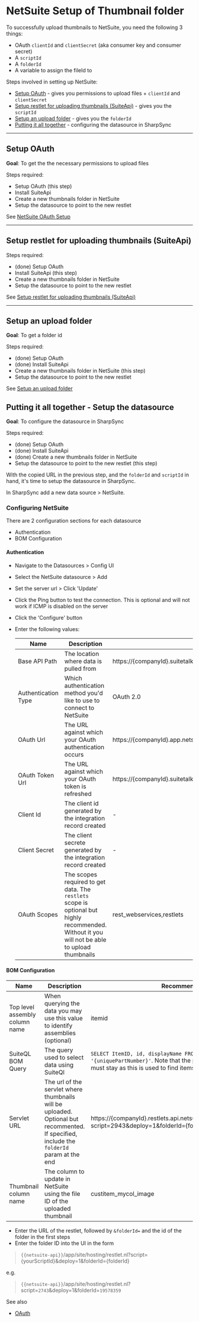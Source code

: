 # NetSuite Setup of Thumbnail folder

To successfully upload thumbnails to NetSuite, you need the following 3 things:
* OAuth `clientId` and `clientSecret` (aka consumer key and consumer secret)
* A `scriptId`
* A `folderId`
* A variable to assign the fileId to


Steps involved in setting up NetSuite:
* [Setup OAuth](#setup-oauth) - gives you permissions to upload files +  `clientId` and `clientSecret`
* [Setup restlet for uploading thumbnails (SuiteApi)](#setup-restlet-for-uploading-thumbnails-suiteapi) - gives you the `scriptId`
* [Setup an upload folder](#setup-an-upload-folder) - gives you the `folderId`
* [Putting it all together](#putting-it-all-together-setup-the-datasource) - configuring the datasource in SharpSync

<hr />

## Setup OAuth

**Goal**: To get the the necessary permissions to upload files


Steps required:

* Setup OAuth (this step)
* Install SuiteApi
* Create a new thumbnails folder in NetSuite
* Setup the datasource to point to the new restlet

See [NetSuite OAuth Setup](netsuite_oauth.md)

<hr />

## Setup restlet for uploading thumbnails (SuiteApi)

Steps required:

* (done) Setup OAuth
* Install SuiteApi (this step)
* Create a new thumbnails folder in NetSuite
* Setup the datasource to point to the new restlet

See [Setup restlet for uploading thumbnails (SuiteApi)](suite_api_setup.md)

<hr />

## Setup an upload folder

**Goal**: To get a folder id

Steps required:

* (done) Setup OAuth 
* (done) Install SuiteApi
* Create a new thumbnails folder in NetSuite (this step)
* Setup the datasource to point to the new restlet
 
 See [Setup an upload folder](netsuite_setup_thumbnail_folder.md)


## Putting it all together - Setup the datasource

**Goal**: To configure the datasource in SharpSync


Steps required:

* (done) Setup OAuth 
* (done) Install SuiteApi
* (done) Create a new thumbnails folder in NetSuite 
* Setup the datasource to point to the new restlet (this step)
 

With the copied URL in the previous step, and the `folderId` and `scriptId` in hand, it's time to setup the datasource in SharpSync. 

In SharpSync add a new data source > NetSuite.

### Configuring NetSuite

There are 2 configuration sections for each datasource
* Authentication
* BOM Configuration

#### Authentication

* Navigate to the Datasources > Config UI
* Select the NetSuite datasource > Add
* Set the server url > Click 'Update'
* Click the Ping button to test the connection. This is optional and will not work if ICMP is disabled on the server
* Click the 'Configure' button
* Enter the following values:
  
  | Name                | Description                                                                                                                                    | Recommended value                                                                 |
  | ------------------- | ---------------------------------------------------------------------------------------------------------------------------------------------- | --------------------------------------------------------------------------------- |
  | Base API Path       | The location where data is pulled from                                                                                                         | https://{companyId}.suitetalk.api.netsuite.com                                    |
  | Authentication Type | Which authentication method you'd like to use to connect to NetSuite                                                                           | OAuth 2.0                                                                         |
  | OAuth Url           | The URL against which your OAuth authentication occurs                                                                                         | https://{companyId}.app.netsuite.com/app/login/oauth2/authorize.nl                |
  | OAuth Token Url     | The URL against which your OAuth token is refreshed                                                                                            | https://{companyId}.suitetalk.api.netsuite.com/services/rest/auth/oauth2/v1/token |
  | Client Id           | The client id generated by the integration record created                                                                                      | -                                                                                 |
  | Client Secret       | The client secrete generated by the integration record created                                                                                 | -                                                                                 |
  | OAuth Scopes        | The scopes required to get data. The `restlets` scope is optional but highly recommended. Without it you will not be able to upload thumbnails | rest_webservices,restlets                                                         |
  

#### BOM Configuration
  | Name                           | Description                                                                                                                               | Recommended value                                                                                                                                                                             |
  | ------------------------------ | ----------------------------------------------------------------------------------------------------------------------------------------- | --------------------------------------------------------------------------------------------------------------------------------------------------------------------------------------------- |
  | Top level assembly column name | When querying the data you may use this value to identify assemblies (optional)                                                           | itemid                                                                                                                                                                                        |
  | SuiteQL BOM Query              | The query used to select data using SuiteQl                                                                                               | `SELECT ItemID, id, displayName FROM Item WHERE ItemID = '{uniquePartNumber}'`. Note that the place holder `{uniquePartNumber}` must stay as this is used to find items related to assemblies |
  | Servlet URL                    | The url of the servlet where thumbnails will be uploaded. Optional but recommented. If specified, include the `folderId` param at the end | https://{companyId}.restlets.api.netsuite.com/app/site/hosting/restlet.nl?script=2943&deploy=1&folderId={folderId}                                                                            |
  | Thumbnail column name          | The column to update in NetSuite using the file ID of the uploaded thumbnail                                                              | custitem_mycol_image                                                                                                                                                                          |
  

* Enter the URL of the restlet, followed by `&folderId=` and the id of the folder in the first steps
* Enter the folder ID into the UI in the form
 
> `{{netsuite-api}}`/app/site/hosting/restlet.nl?script={yourScriptId}&deploy=1&folderId={folderId}

e.g.

> `{{netsuite-api}}`/app/site/hosting/restlet.nl?script=`2743`&deploy=1&folderId=`19578359`


See also 

* [OAuth](../../authentication/markdown/oauth.md)
